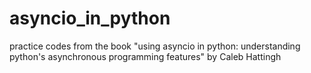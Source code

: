 # asyncio_in_python

practice codes from the book "using asyncio in python: understanding python's asynchronous programming features" by Caleb Hattingh
